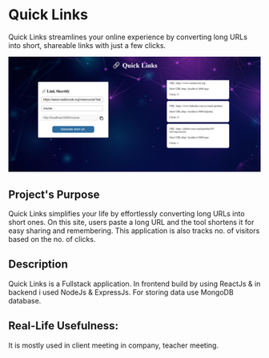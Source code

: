 # Quick Links
Quick Links streamlines your online experience by converting long URLs into short, shareable links with just a few clicks. 

<img src ="./quicklinks.png">

## Project's Purpose
Quick Links simplifies your life by effortlessly converting long URLs into short ones. On this site, users paste a long URL and the tool shortens it for easy sharing and
remembering. This application is also tracks no. of visitors based on the no. of clicks.

## Description
Quick Links is a Fullstack application. 
In frontend build by using ReactJs & in 
backend i used NodeJs & ExpressJs. For storing data use MongoDB database.

## Real-Life Usefulness:
It is mostly used in client meeting in company, teacher meeting.

